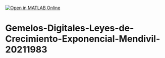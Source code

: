 [![Open in MATLAB Online](https://www.mathworks.com/images/responsive/global/open-in-matlab-online.svg)](https://matlab.mathworks.com/open/github/v1?repo=FRIDA2911/Gemelos-Digitales-Leyes-de-Crecimiento-Exponencial-Mendivil-20211983)
# Gemelos-Digitales-Leyes-de-Crecimiento-Exponencial-Mendivil-20211983
